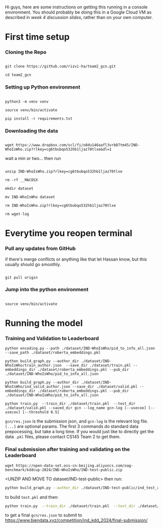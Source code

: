 Hi guys, here are some instructions on getting this running in
a console environment. You should probably be doing this in a 
Google Cloud VM as described in *week 4 discussion slides*, rather than on
your own computer.

# First time setup

### Cloning the Repo

```

git clone https://github.com/rizvi-ha/team2_gcn.git

cd team2_gcn

```

### Setting up Python environment

```

python3 -m venv venv

source venv/bin/activate

pip install -r requirements.txt

```

### Downloading the data 

```

wget https://www.dropbox.com/scl/fi/o8du146aafl3vrb87tm45/IND-WhoIsWho.zip?rlkey=cg6tbubqo532hb1ljaz70tlxe&dl=1

```

wait a min or two... then run

```

unzip IND-WhoIsWho.zip?rlkey=cg6tbubqo532hb1ljaz70tlxe

rm -rf __MACOSX

mkdir dataset

mv IND-WhoIsWho dataset

rm IND-WhoIsWho.zip?rlkey=cg6tbubqo532hb1ljaz70tlxe

rm wget-log

```

# Everytime you reopen terminal

### Pull any updates from GitHub

if there's merge conflicts or anything like that let Hassan know, but this usually should
go smoothly.

```

git pull origin

```

### Jump into the python environment

```

source venv/bin/activate

```

# Running the model

### Training and Validation to Leaderboard
```
python encoding.py --path ./dataset/IND-WhoIsWho/pid_to_info_all.json --save_path ./dataset/roberta_embeddings.pkl

python build_graph.py --author_dir ./dataset/IND-WhoIsWho/train_author.json  --save_dir ./dataset/train.pkl --embeddings_dir ./dataset/roberta_embeddings.pkl --pub_dir ./dataset/IND-WhoIsWho/pid_to_info_all.json

python build_graph.py --author_dir ./dataset/IND-WhoIsWho/ind_valid_author.json --save_dir ./dataset/valid.pkl --embeddings_dir ./dataset/roberta_embeddings.pkl --pub_dir ./dataset/IND-WhoIsWho/pid_to_info_all.json

python train.py  --train_dir ./dataset/train.pkl  --test_dir ./dataset/valid.pkl --saved_dir gcn --log_name gcn-log [--usecoo] [--usecov] [--threshold 0.5]
```
`gcn/res.json` is the submission json, and `gcn-log` is the relevant log file. `[...]` are optional params. The first 3 commands do standard data prepocessing, but take a long time. If you would just like to directly get the data `.pkl` files, please contact CS145 Team 2 to get them.

### Final submission after training and validating on the Leaderboard

```
wget https://open-data-set.oss-cn-beijing.aliyuncs.com/oag-benchmark/kddcup-2024/IND-WhoIsWho/IND-test-public.zip
```
<UNZIP AND MOVE TO dataset/IND-test-public>
then run:
```zsh
python build_graph.py --author_dir ./dataset/IND-test-public/ind_test_author_filter_public.json --save_dir ./dataset/test.pkl --embeddings_dir ./dataset/roberta_embeddings.pkl --pub_dir ./dataset/IND-WhoIsWho/pid_to_info_all.json
```
to build `test.pkl` and then:
```zsh
python train.py  --train_dir ./dataset/train.pkl  --test_dir ./dataset/test.pkl --saved_dir gcn --log_name gcn-log [--usecoo] [--usecov] [--threshold 0.5]
```
to get a final `gcn/res.json` to submit to https://www.biendata.xyz/competition/ind_kdd_2024/final-submission/
